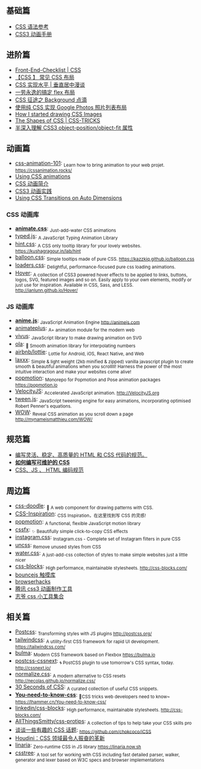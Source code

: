## 基础篇

* [CSS 语法参考](http://tympanus.net/codrops/css_reference)
* [CSS3 动画手册](http://isux.tencent.com/css3/index.html)

## 进阶篇

* [Front-End-Checklist | CSS](https://github.com/thedaviddias/Front-End-Checklist#css)
* [【CSS 】 常见 CSS 布局](http://cherryblog.site/common-CSS-layout.html#more)
* [CSS 实现水平 | 垂直居中漫谈](https://jeffjade.com/2015/11/14/2015-11-14-css-achieve-horizontal_vertical_center/)
* [一劳永逸的搞定 flex 布局](https://juejin.im/post/58e3a5a0a0bb9f0069fc16bb)
* [CSS 征途之 Background 点滴](https://jeffjade.com/2015/06/29/2015-06-29-css-background/)
* [使用纯 CSS 实现 Google Photos 照片列表布局](https://github.com/xieranmaya/blog/issues/4)
* [How I started drawing CSS Images](https://blog.prototypr.io/how-i-started-drawing-css-images-3fd878675c89)
* [The Shapes of CSS | CSS-TRICKS](https://css-tricks.com/examples/ShapesOfCSS/)
* [半深入理解 CSS3 object-position/object-fit 属性](https://www.zhangxinxu.com/wordpress/2015/03/css3-object-position-object-fit/)

## 动画篇

* [css-animation-101](https://github.com/cssanimation/css-animation-101): <sub>Learn how to bring animation to your web projet. https://cssanimation.rocks/</sub>
* [Using CSS animations](https://developer.mozilla.org/en-US/docs/Web/CSS/CSS_Animations/Using_CSS_animations)
* [CSS 动画简介](http://www.ruanyifeng.com/blog/2014/02/css_transition_and_animation.html)
* [CSS3 动画实践](https://aotu.io/notes/2016/01/04/css3-animation/index.html)
* [Using CSS Transitions on Auto Dimensions](https://css-tricks.com/using-css-transitions-auto-dimensions/)

### CSS 动画库

* [**animate.css**](https://daneden.github.io/animate.css): <sub>Just-add-water CSS animations</sub>
* [typed.js](https://github.com/mattboldt/typed.js): <sub>A JavaScript Typing Animation Library</sub>
* [hint.css](https://github.com/chinchang/hint.css): <sub>A CSS only tooltip library for your lovely websites. https://kushagragour.in/lab/hint</sub>
* [balloon.css](https://github.com/kazzkiq/balloon.css): <sub>Simple tooltips made of pure CSS. https://kazzkiq.github.io/balloon.css</sub>
* [loaders.css](https://github.com/ConnorAtherton/loaders.css): <sub>Delightful, performance-focused pure css loading animations.</sub>
* [Hover](https://github.com/IanLunn/Hover): <sub>A collection of CSS3 powered hover effects to be applied to links, buttons, logos, SVG, featured images and so on. Easily apply to your own elements, modify or just use for inspiration. Available in CSS, Sass, and LESS. http://ianlunn.github.io/Hover/</sub>

### JS 动画库

* [**anime.js**](https://github.com/juliangarnier/anime): <sub>JavaScript Animation Engine http://animejs.com</sub>
* [animateplus](https://github.com/bendc/animateplus): <sub>A+ animation module for the modern web</sub>
* [vivus](https://github.com/maxwellito/vivus): <sub>JavaScript library to make drawing animation on SVG</sub>
* [ola](https://github.com/franciscop/ola): <sub>🌊 Smooth animation library for interpolating numbers</sub>
* [airbnb/lottie](https://github.com/airbnb/lottie/): <sub>Lottie for Android, iOS, React Native, and Web</sub>
* [laxxx](https://github.com/alexfoxy/laxxx): <sub>Simple & light weight (2kb minified & zipped) vanilla javascript plugin to create smooth & beautiful animations when you scrolllll! Harness the power of the most intuitive interaction and make your websites come alive!</sub>
* [popmotion](https://github.com/Popmotion/popmotion): <sub>Monorepo for Popmotion and Pose animation packages https://popmotion.io</sub>
* [VelocityJS](https://github.com/julianshapiro/velocity): <sub>Accelerated JavaScript animation. http://VelocityJS.org</sub>
* [tween.js](https://github.com/tweenjs/tween.js): <sub>JavaScript tweening engine for easy animations, incorporating optimised Robert Penner's equations.</sub>
* [WOW](https://github.com/matthieua/WOW): <sub>Reveal CSS animation as you scroll down a page http://mynameismatthieu.com/WOW/</sub>

## 规范篇

* [编写灵活、稳定、高质量的 HTML 和 CSS 代码的规范。](http://codeguide.bootcss.com/)
* [**如何编写可维护的 CSS**](https://github.com/chadluo/CSS-Guidelines/blob/master/README.md)
* [CSS、JS 、 HTML 编码规范](https://guide.aotu.io/docs/css/code.html)

## 周边篇

* [css-doodle](https://github.com/css-doodle/css-doodle): <sub>🎨 A web component for drawing patterns with CSS. </sub>
* [CSS-Inspiration](https://github.com/chokcoco/CSS-Inspiration): <sub>CSS Inspiration，在这里找到写 CSS 的灵感!</sub>
* [popmotion](https://popmotion.io/): <sub>A functional, flexible JavaScript motion library</sub>
* [cssfx](https://github.com/jolaleye/cssfx): <sub>✨ Beautifully simple click-to-copy CSS effects</sub>
* [instagram.css](https://github.com/picturepan2/instagram.css): <sub>Instagram.css - Complete set of Instagram filters in pure CSS</sub>
* [uncss](https://github.com/uncss/uncss): <sub>Remove unused styles from CSS</sub>
* [water.css](https://github.com/kognise/water.css): <sub>A just-add-css collection of styles to make simple websites just a little nicer </sub>
* [css-blocks](https://github.com/linkedin/css-blocks): <sub>High performance, maintainable stylesheets. http://css-blocks.com/</sub>
* [bouncejs 触摸库](http://bouncejs.com)
* [browserhacks](http://browserhacks.com)
* [腾讯 css3 动画制作工具](http://isux.tencent.com/css3/tools.html)
* [志爷 css 小工具集合](https://linxz.github.io/tianyizone)

## 相关篇

* [Postcss](https://github.com/postcss/postcss): <sub>Transforming styles with JS plugins http://postcss.org/</sub>
* [tailwindcss](https://github.com/tailwindcss/tailwindcss): <sub>A utility-first CSS framework for rapid UI development. https://tailwindcss.com/</sub>
* [bulma](https://github.com/jgthms/bulma): <sub>Modern CSS framework based on Flexbox https://bulma.io</sub>
* [postcss-cssnext](https://github.com/MoOx/postcss-cssnext): <sub>🌀 PostCSS plugin to use tomorrow's CSS syntax, today. http://cssnext.io/</sub>
* [normalize.css](https://github.com/necolas/normalize.css/): <sub>A modern alternative to CSS resets http://necolas.github.io/normalize.css/ </sub>
* [30 Seconds of CSS](https://github.com/atomiks/30-seconds-of-css): <sub>A curated collection of useful CSS snippets.</sub>
* [**You-need-to-know-css**](https://github.com/l-hammer/You-need-to-know-css): <sub>🖖CSS tricks web developers need to know~ https://lhammer.cn/You-need-to-know-css/</sub>
* [linkedin/css-blocks](https://github.com/linkedin/css-blocks): <sub>High performance, maintainable stylesheets. http://css-blocks.com/</sub>
* [AllThingsSmitty/css-protips](https://github.com/AllThingsSmitty/css-protips): <sub>A collection of tips to help take your CSS skills pro</sub>
* [谈谈一些有趣的 CSS 话题](https://github.com/chokcoco/iCSS): <sub>https://github.com/chokcoco/iCSS</sub>
* [Houdini：CSS 领域最令人振奋的革新](https://zhuanlan.zhihu.com/p/20939640)
* [linaria](https://github.com/callstack/linaria): <sub>Zero-runtime CSS in JS library https://linaria.now.sh</sub>
* [csstree](https://github.com/csstree/csstree): <sub>A tool set for working with CSS including fast detailed parser, walker, generator and lexer based on W3C specs and browser implementations </sub>
